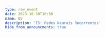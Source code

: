 ```yaml
---
type: raw_event
date: 2023-10-30T10:50
name: Q5
description: 'T5: Redes Neurais Recorrentes'
hide_from_announcments: true
---
```

<!-- **Tópicos:**
1. Tópico 1
2. Tópico 2
3. Tópico 3 -->
